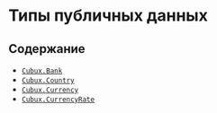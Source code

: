 Типы публичных данных
=====================

Содержание
----------

*   [`Cubux.Bank`](bank.md)
*   [`Cubux.Country`](country.md)
*   [`Cubux.Currency`](currency.md)
*   [`Cubux.CurrencyRate`](currency-rate.md)
